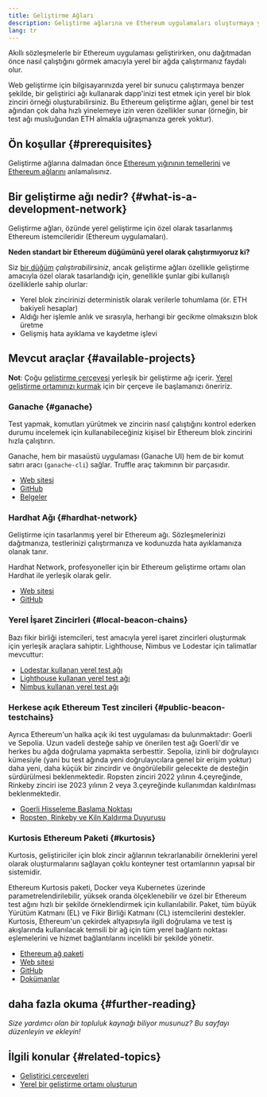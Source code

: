 ```yaml
---
title: Geliştirme Ağları
description: Geliştirme ağlarına ve Ethereum uygulamaları oluşturmaya yardımcı mevcut araçlara genel bakış.
lang: tr
---
```


Akıllı sözleşmelerle bir Ethereum uygulaması geliştirirken, onu dağıtmadan önce nasıl çalıştığını görmek amacıyla yerel bir ağda çalıştırmanız faydalı olur.

Web geliştirme için bilgisayarınızda yerel bir sunucu çalıştırmaya benzer şekilde, bir geliştirici ağı kullanarak dapp'inizi test etmek için yerel bir blok zinciri örneği oluşturabilirsiniz. Bu Ethereum geliştirme ağları, genel bir test ağından çok daha hızlı yinelemeye izin veren özellikler sunar (örneğin, bir test ağı musluğundan ETH almakla uğraşmanıza gerek yoktur).

## Ön koşullar {#prerequisites}

Geliştirme ağlarına dalmadan önce [Ethereum yığınının temellerini](/developers/docs/ethereum-stack/) ve [Ethereum ağlarını](/developers/docs/networks/) anlamalısınız.

## Bir geliştirme ağı nedir? {#what-is-a-development-network}

Geliştirme ağları, özünde yerel geliştirme için özel olarak tasarlanmış Ethereum istemcileridir (Ethereum uygulamaları).

**Neden standart bir Ethereum düğümünü yerel olarak çalıştırmıyoruz ki?**

Siz [bir düğüm](/developers/docs/nodes-and-clients/#running-your-own-node) _çalıştırabilirsiniz_, ancak geliştirme ağları özellikle geliştirme amacıyla özel olarak tasarlandığı için, genellikle şunlar gibi kullanışlı özelliklerle sahip olurlar:

- Yerel blok zincirinizi deterministik olarak verilerle tohumlama (ör. ETH bakiyeli hesaplar)
- Aldığı her işlemle anlık ve sırasıyla, herhangi bir gecikme olmaksızın blok üretme
- Gelişmiş hata ayıklama ve kaydetme işlevi

## Mevcut araçlar {#available-projects}

**Not**: Çoğu [geliştirme çerçevesi](/developers/docs/frameworks/) yerleşik bir geliştirme ağı içerir. [Yerel geliştirme ortamınızı kurmak](/developers/local-environment/) için bir çerçeve ile başlamanızı öneririz.

### Ganache {#ganache}

Test yapmak, komutları yürütmek ve zincirin nasıl çalıştığını kontrol ederken durumu incelemek için kullanabileceğiniz kişisel bir Ethereum blok zincirini hızla çalıştırın.

Ganache, hem bir masaüstü uygulaması (Ganache UI) hem de bir komut satırı aracı (`ganache-cli`) sağlar. Truffle araç takımının bir parçasıdır.

- [Web sitesi](https://www.trufflesuite.com/ganache)
- [GitHub](https://github.com/trufflesuite/ganache)
- [Belgeler](https://www.trufflesuite.com/docs/ganache/overview)

### Hardhat Ağı {#hardhat-network}

Geliştirme için tasarlanmış yerel bir Ethereum ağı. Sözleşmelerinizi dağıtmanıza, testlerinizi çalıştırmanıza ve kodunuzda hata ayıklamanıza olanak tanır.

Hardhat Network, profesyoneller için bir Ethereum geliştirme ortamı olan Hardhat ile yerleşik olarak gelir.

- [Web sitesi](https://hardhat.org/)
- [GitHub](https://github.com/nomiclabs/hardhat)

### Yerel İşaret Zincirleri {#local-beacon-chains}

Bazı fikir birliği istemcileri, test amacıyla yerel işaret zincirleri oluşturmak için yerleşik araçlara sahiptir. Lighthouse, Nimbus ve Lodestar için talimatlar mevcuttur:

- [Lodestar kullanan yerel test ağı](https://chainsafe.github.io/lodestar/usage/local/)
- [Lighthouse kullanan yerel test ağı](https://lighthouse-book.sigmaprime.io/setup.html#local-testnets)
- [Nimbus kullanan yerel test ağı](https://github.com/status-im/nimbus-eth1/blob/master/fluffy/docs/local_testnet.md)

### Herkese açık Ethereum Test zincileri {#public-beacon-testchains}

Ayrıca Ethereum'un halka açık iki test uygulaması da bulunmaktadır: Goerli ve Sepolia. Uzun vadeli desteğe sahip ve önerilen test ağı Goerli'dir ve herkes bu ağda doğrulama yapmakta serbesttir. Sepolia, izinli bir doğrulayıcı kümesiyle (yani bu test ağında yeni doğrulayıcılara genel bir erişim yoktur) daha yeni, daha küçük bir zincirdir ve öngörülebilir gelecekte de desteğin sürdürülmesi beklenmektedir. Ropsten zinciri 2022 yılının 4.çeyreğinde, Rinkeby zinciri ise 2023 yılının 2 veya 3.çeyreğinde kullanımdan kaldırılması beklenmektedir.

- [Goerli Hisseleme Başlama Noktası](https://goerli.launchpad.ethereum.org/)
- [Ropsten, Rinkeby ve Kiln Kaldırma Duyurusu](https://blog.ethereum.org/2022/06/21/testnet-deprecation)

### Kurtosis Ethereum Paketi {#kurtosis}

Kurtosis, geliştiriciler için blok zincir ağlarının tekrarlanabilir örneklerini yerel olarak oluşturmalarını sağlayan çoklu konteyner test ortamlarının yapısal bir sistemidir.

Ethereum Kurtosis paketi, Docker veya Kubernetes üzerinde parametrelendirilebilir, yüksek oranda ölçeklenebilir ve özel bir Ethereum test ağını hızlı bir şekilde örneklendirmek için kullanılabilir. Paket, tüm büyük Yürütüm Katmanı (EL) ve Fikir Birliği Katmanı (CL) istemcilerini destekler. Kurtosis, Ethereum'un çekirdek altyapısıyla ilgili doğrulama ve test iş akışlarında kullanılacak temsili bir ağ için tüm yerel bağlantı noktası eşlemelerini ve hizmet bağlantılarını incelikli bir şekilde yönetir.

- [Ethereum ağ paketi](https://github.com/kurtosis-tech/ethereum-package)
- [Web sitesi](https://www.kurtosis.com/)
- [GitHub](https://github.com/kurtosis-tech/kurtosis)
- [Dokümanlar](https://docs.kurtosis.com/)

## daha fazla okuma {#further-reading}

_Size yardımcı olan bir topluluk kaynağı biliyor musunuz? Bu sayfayı düzenleyin ve ekleyin!_

## İlgili konular {#related-topics}

- [Geliştirici çerçeveleri](/developers/docs/frameworks/)
- [Yerel bir geliştirme ortamı oluşturun](/developers/local-environment/)

